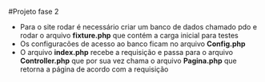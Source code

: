 #Projeto fase 2
* Para o site rodar é necessário criar um banco de dados chamado pdo e rodar o arquivo **fixture.php** que contém a carga inicial para testes
* Os configuracões de acesso ao banco ficam no arquivo **Config.php**
* O arquivo **index.php** recebe a requisição e passa para o arquivo **Controller.php** que por sua vez chama o arquivo **Pagina.php** que retorna a página de acordo com a requisição
